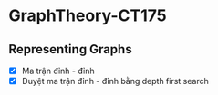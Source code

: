 # GraphTheory-CT175

## Representing Graphs

- [X] Ma trận đỉnh - đỉnh
- [X] Duyệt ma trận đỉnh - đỉnh bằng depth first search
